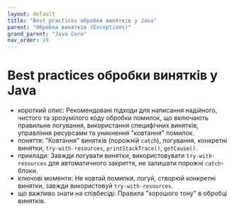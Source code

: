 ```yaml
---
layout: default
title: "Best practices обробки винятків у Java"
parent: "Обробка винятків (Exceptions)"
grand_parent: "Java Core"
nav_order: 19
---
```


# Best practices обробки винятків у Java

*   короткий опис: Рекомендовані підходи для написання надійного, чистого та зрозумілого коду обробки помилок, що включають правильне логування, використання специфічних винятків, управління ресурсами та уникнення "ковтання" помилок.
*   поняття: "Ковтання" винятків (порожній `catch`), логування, конкретні винятки, `try-with-resources`, `printStackTrace()`, `getCause()`.
*   приклади: Завжди логувати винятки, використовувати `try-with-resources` для автоматичного закриття, не залишати порожні `catch`-блоки.
*   ключові моменти: Не ковтай помилки, логуй, створюй конкретні винятки, завжди використовуй `try-with-resources`.
*   що важливо знати на співбесіді: Правила "хорошого тону" в обробці винятків.
